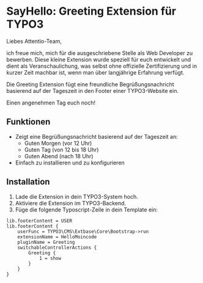 # SayHello: Greeting Extension für TYPO3

Liebes Attentio-Team,

ich freue mich, mich für die ausgeschriebene Stelle als Web Developer zu bewerben. Diese kleine Extension wurde speziell für euch entwickelt und dient als Veranschaulichung, was selbst ohne offizielle Zertifizierung und in kurzer Zeit machbar ist, wenn man über langjährige Erfahrung verfügt.

Die Greeting Extension fügt eine freundliche Begrüßungsnachricht basierend auf der Tageszeit in den Footer einer TYPO3-Website ein.

Einen angenehmen Tag euch noch!

## Funktionen

- Zeigt eine Begrüßungsnachricht basierend auf der Tageszeit an:
  - Guten Morgen (vor 12 Uhr)
  - Guten Tag (von 12 bis 18 Uhr)
  - Guten Abend (nach 18 Uhr)
- Einfach zu installieren und zu konfigurieren

## Installation

1. Lade die Extension in dein TYPO3-System hoch.
2. Aktiviere die Extension im TYPO3-Backend.
3. Füge die folgende Typoscript-Zeile in dein Template ein:

```typoscript
lib.footerContent = USER
lib.footerContent {
    userFunc = TYPO3\CMS\Extbase\Core\Bootstrap->run
    extensionName = HelloMoincode
    pluginName = Greeting
    switchableControllerActions {
        Greeting {
            1 = show
        }
    }
}
